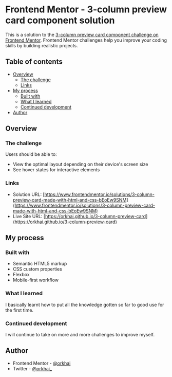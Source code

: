 # Frontend Mentor - 3-column preview card component solution

This is a solution to the [3-column preview card component challenge on Frontend Mentor](https://www.frontendmentor.io/challenges/3column-preview-card-component-pH92eAR2-). Frontend Mentor challenges help you improve your coding skills by building realistic projects. 

## Table of contents

- [Overview](#overview)
  - [The challenge](#the-challenge)
  - [Links](#links)
- [My process](#my-process)
  - [Built with](#built-with)
  - [What I learned](#what-i-learned)
  - [Continued development](#continued-development)
- [Author](#author)

## Overview

### The challenge

Users should be able to:

- View the optimal layout depending on their device's screen size
- See hover states for interactive elements

### Links

- Solution URL: [https://www.frontendmentor.io/solutions/3-column-preview-card-made-with-html-and-css-bEoEw9SNM](https://www.frontendmentor.io/solutions/3-column-preview-card-made-with-html-and-css-bEoEw9SNM)
- Live Site URL: [https://orkhai.github.io/3-column-preview-card](https://orkhai.github.io/3-column-preview-card)

## My process

### Built with

- Semantic HTML5 markup
- CSS custom properties
- Flexbox
- Mobile-first workflow

### What I learned

I basically learnt how to put all the knowledge gotten so far to good use for the first time.

### Continued development

I will continue to take on more and more challenges to improve myself.

## Author

- Frontend Mentor - [@orkhai](https://www.frontendmentor.io/profile/orkhai)
- Twitter - [@orkhai_](https://www.twitter.com/orkhai_)
